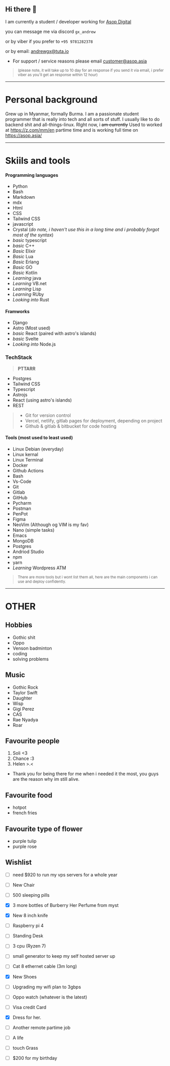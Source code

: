 ## Hi there 👋

I am currently a student / developer working for <a href="https://github.com/ASOP-digital">Asop Digital</a>

you can message me via discord ```gx_andrew```

or by viber if you prefer to ```+95 9781282378```

or by email: <a href="mailto:andrewgx@tuta.io">andrewgx@tuta.io</a> 
- For support / service reasons please email <a href="mailto:customer@asop.asia">customer@asop.asia</a>

> <sub> (please note, it will take up to 10 day for an response if you send it via email, i prefer viber as you'll get an response within 12 hour) </sub>



---

# Personal background
Grew up in Myanmar, formally Burma. I am a passionate student programmer that is really into tech and all sorts of stuff. I usually like to do backend shit and all-things-linux. 
RIght now, i ~~am currently~~ Used to worked at https://z.com/mm/en partime time and is working full time on https://asop.asia/



---
# Skiils and tools 

#### Programming languages
* Python
* Bash
* Markdown
* mdx
* Html
* CSS
* Tailwind CSS
* javascript
* Crystal (*do note, i haven't use this in a long time and i probably forgot most of the syntax*)
* *basic* typescript
* *basic* C++
* *Basic* Elixir
* *Basic* Lua
* *Basic* Erlang
* *Basic* GO
* *Basic* Kotlin
* *Learning* java
* *Learning* VB.net
* *Learning* Lisp
* *Learning* RUby 
* *Looking into* Rust

#### Framworks 
* Django
* Astro (Most used)
* *basic* React (paired with astro's islands)
* *basic* Svelte
* *Looking into* Node.js

### TechStack
> **PTTARR**
* Postgres
* Tailwind CSS
* Typescript
* Astrojs
* React (using astro's islands)
* REST
> * Git for version control
> * Vercel, netlify, gitlab pages for deployment, depending on project
> * Github & gitlab & bitbucket for code hosting

#### Tools (most used to least used)
* Linux Debian (everyday)
* Linux kernal
* Linux Terminal
* Docker
* Github Actions
* Bash
* Vs-Code
* Git
* Gitlab
* GitHub
* Pycharm
* Postman
* PenPot
* Figma
* NeoVim (Although og VIM is my fav)
* Nano (simple tasks)
* Emacs
* MongoDB
* Postgres
* Andriod Studio
* npm
* yarn
* *Learning* Wordpress ATM
> <sub> There are more tools but i wont list them all, here are the main components i can use and deploy confidently.  </sub>
---


# OTHER 

## Hobbies
- Gothic shit
- Oppo
- Venson badminton
- coding
- solving problems

## Music 
- Gothic Rock
- Taylor Swift
- Daughter
- Wisp
- Gigi Perez
- CAS
- Rae Nyadya
- Roar

## Favourite people
1. Soli <3
2. Chance :3
3. Helen >.<
- Thank you for being there for me when i needed it the most, you guys are the reason why im still alive. 

## Favourite food
- hotpot
- french fries

## Favourite type of flower
- purple tulip
- purple rose

## Wishlist
- [ ] need $920 to run my vps servers for a whole year
- [ ] New Chair
- [ ] 500 sleeping pills
- [x] 3 more bottles of Burberry Her Perfume from myst
- [x] New 8 inch knife
- [ ] Raspberry pi 4
- [ ] Standing Desk
- [ ] 3 cpu (Ryzen 7)
- [ ] small generator to keep my self hosted server up
- [ ] Cat 8 ethernet cable (3m long)
- [x] New Shoes
- [ ] Upgrading my wifi plan to 3gbps
- [ ] Oppo watch (whatever is the latest)
- [ ] Visa credit Card
- [x] Dress for her.
- [ ] Another remote partime job
- [ ] A life
- [ ] touch Grass
- [ ] $200 for my birthday







<!--
**gx-andrew/gx-andrew** is a ✨ _special_ ✨ repository because its `README.md` (this file) appears on your GitHub profile.

Here are some ideas to get you started:

- 🔭 I’m currently working on ...
- 🌱 I’m currently learning ...
- 👯 I’m looking to collaborate on ...
- 🤔 I’m looking for help with ...
- 💬 Ask me about ...
- 📫 How to reach me: ...
- 😄 Pronouns: ...
- ⚡ Fun fact: ...
-->
